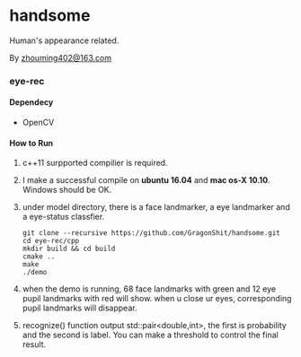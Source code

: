 # handsome
Human's appearance related.

By zhouming402@163.com

### eye-rec

#### Dependecy

- OpenCV

#### How to Run

1. c++11 surpported compilier is required.

2. I make a successful compile on **ubuntu 16.04** and **mac os-X 10.10**. Windows should be OK.

3. under model directory, there is a face landmarker, a eye landmarker and a eye-status classfier.

	```
	git clone --recursive https://github.com/GragonShit/handsome.git
	cd eye-rec/cpp
	mkdir build && cd build
	cmake ..
	make
	./demo
	```

4. when the demo is running, 68 face landmarks with green and 12 eye pupil landmarks with red will show.
when u close ur eyes, corresponding pupil landmarks will disappear.

5. recognize() function output std::pair<double,int>, the first is probability and the second is label. You can make a threshold to control the final result.
